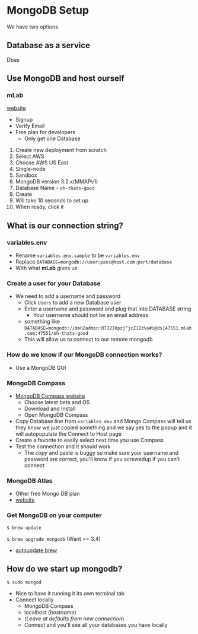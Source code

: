 # MongoDB Setup
We have two options

## Database as a service
Dbas

## Use MongoDB and host ourself

### mLab
[website](https://mlab.com/home)

* Signup
* Verify Email
* Free plan for developers
    - Only get one Database

1. Create new deployment from scratch
2. Select AWS
3. Choose AWS US East
4. Single-node
5. Sandbox
6. MongoDB version 3.2.x(MMAPv1)
7. Database Name - `oh-thats-good`
8. Create
9. Will take 10 seconds to set up
10. When ready, click it

## What is our connection string?

### variables.env
* Rename `variables.env.sample` to be `variables.env`
* Replace `DATABASE=mongodb://user:pass@host.com:port/database`
* With what **mLab** gives us

### Create a user for your Database
* We need to add a username and password
    - Click `Users` to add a new Database user
    - Enter a username and password and plug that into DATABASE string
        + Your username should not be an email address
    - something like `DATABASE=mongodb://deh2admin:R7J2JVpzj^jcZ1Zz%s#i@ds147551.mlab.com:47551/oh-thats-good`
    - This will allow us to connect to our remote mongodb

### How do we know if our MongoDB connection works?
* Use a MongoDB GUI

### MongoDB Compass
* [MongoDB Compass website](https://www.mongodb.com/download-center?filter=enterprise#compass)
    - Choose latest beta and OS
    - Download and Install
    - Open MongoDB Compass
* Copy Database line from `variables.env` and Mongo Compass will tell us they know we just copied something and we say yes to the popup and it will autopopulate the Connect to Host page
* Create a favorite to easily select next time you use Compass
* Test the connection and it should work
    - The copy and paste is buggy so make sure your username and password are correct, you'll know if you screwedup if you can't connect

### MongoDB Atlas
* Other free Mongo DB plan
* [website](https://www.mongodb.com/scale/mongodb-hosting-free)

### Get MongoDB on your computer
`$ brew update`

`$ brew upgrade mongodb` (Want >= 3.4)

* [autoupdate brew](https://github.com/DomT4/homebrew-autoupdate/commits/master)

## How do we start up mongodb?
`$ sudo mongod`

* Nice to have it running it its own terminal tab
* Connect locally
    - MongoDB Compass
    - localhost (_hostname_)
    - (_Leave at defaults from new connection_)
    - Connect and you'll see all your databases you have locally


